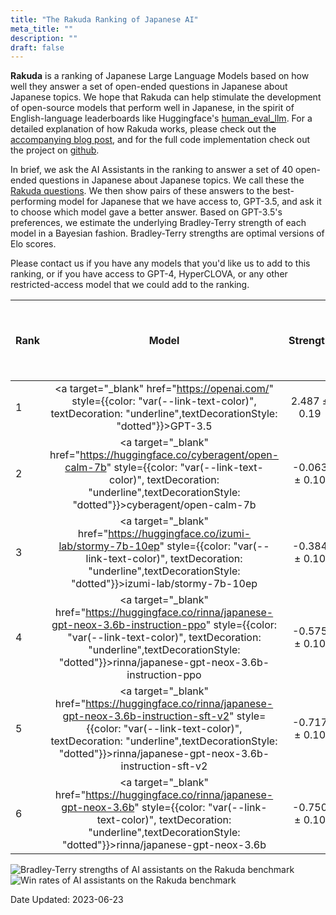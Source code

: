 ```yaml
---
title: "The Rakuda Ranking of Japanese AI"
meta_title: ""
description: ""
draft: false
---
```


**Rakuda** is a ranking of Japanese Large Language Models based on how well they answer a set of open-ended questions in Japanese about Japanese topics. We hope that Rakuda can help stimulate the development of open-source models that perform well in Japanese, in the spirit of English-language leaderboards like Huggingface's [human_eval_llm](https://huggingface.co/spaces/HuggingFaceH4/human_eval_llm_leaderboard). For a detailed explanation of how Rakuda works, please check out the [accompanying blog post](/blog/rakuda), and for the full code implementation check out the project on [github](https://github.com/yuzu-ai/japanese-llm-ranking).

In brief, we ask the AI Assistants in the ranking to answer a set of 40 open-ended questions in Japanese about Japanese topics. We call these the [Rakuda questions](https://huggingface.co/datasets/yuzuai/rakuda-questions). We then show pairs of these answers to the best-performing model for Japanese that we have access to, GPT-3.5, and ask it to choose which model gave a better answer. Based on GPT-3.5's preferences, we estimate the underlying Bradley-Terry strength of each model in a Bayesian fashion. Bradley-Terry strengths are optimal versions of Elo scores.

Please contact us if you have any models that you'd like us to add to this ranking, or if you have access to GPT-4, HyperCLOVA, or any other restricted-access model that we could add to the ranking.

| Rank | Model | Strength | Win Rate | Stronger than the next model at confidence level  | 
| :--- | :---: | :---: | :---: | :---: |
| 1 | <a target="_blank" href="https://openai.com/" style={{color: "var(--link-text-color)", textDecoration: "underline",textDecorationStyle: "dotted"}}>GPT-3.5</a> | 2.487 ± 0.19  | 94% | 100.0%
| 2 | <a target="_blank" href="https://huggingface.co/cyberagent/open-calm-7b" style={{color: "var(--link-text-color)", textDecoration: "underline",textDecorationStyle: "dotted"}}>cyberagent/open-calm-7b</a> | -0.063 ± 0.10  | 52% | 98.6%
| 3 | <a target="_blank" href="https://huggingface.co/izumi-lab/stormy-7b-10ep" style={{color: "var(--link-text-color)", textDecoration: "underline",textDecorationStyle: "dotted"}}>izumi-lab/stormy-7b-10ep</a> | -0.384 ± 0.10  | 44% | 90.7%
| 4 | <a target="_blank" href="https://huggingface.co/rinna/japanese-gpt-neox-3.6b-instruction-ppo" style={{color: "var(--link-text-color)", textDecoration: "underline",textDecorationStyle: "dotted"}}>rinna/japanese-gpt-neox-3.6b-instruction-ppo</a> | -0.575 ± 0.10  | 39% | 83.6%
| 5 | <a target="_blank" href="https://huggingface.co/rinna/japanese-gpt-neox-3.6b-instruction-sft-v2" style={{color: "var(--link-text-color)", textDecoration: "underline",textDecorationStyle: "dotted"}}>rinna/japanese-gpt-neox-3.6b-instruction-sft-v2</a> | -0.717 ± 0.10  | 36% | 59.0%
| 6 | <a target="_blank" href="https://huggingface.co/rinna/japanese-gpt-neox-3.6b" style={{color: "var(--link-text-color)", textDecoration: "underline",textDecorationStyle: "dotted"}}>rinna/japanese-gpt-neox-3.6b</a> | -0.750 ± 0.10  | 35% | N/A


![Bradley-Terry strengths of AI assistants on the Rakuda benchmark](/images/blog/rakuda/rakuda_v1ranking.png) 
![Win rates of AI assistants on the Rakuda benchmark](/images/blog/rakuda/rakuda_v1winrate.png)

Date Updated: 2023-06-23